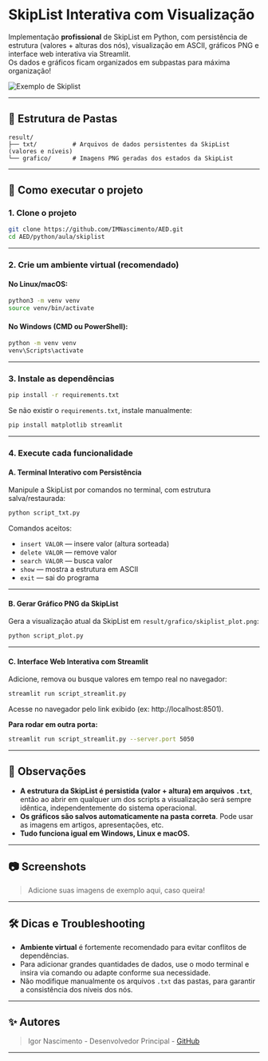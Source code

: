 # SkipList Interativa com Visualização

Implementação **profissional** de SkipList em Python, com persistência de estrutura (valores + alturas dos nós), visualização em ASCII, gráficos PNG e interface web interativa via Streamlit.  
Os dados e gráficos ficam organizados em subpastas para máxima organização!

![Exemplo de Skiplist](https://github.com/user-attachments/assets/4060e128-8115-4d0a-8482-af6860557bba)

---

## 📂 Estrutura de Pastas

```
result/
├── txt/          # Arquivos de dados persistentes da SkipList (valores e níveis)
└── grafico/      # Imagens PNG geradas dos estados da SkipList
```

---

## 🚀 Como executar o projeto

### 1. Clone o projeto

```bash
git clone https://github.com/IMNascimento/AED.git
cd AED/python/aula/skiplist
```

---

### 2. Crie um ambiente virtual (recomendado)

#### **No Linux/macOS:**

```bash
python3 -m venv venv
source venv/bin/activate
```

#### **No Windows (CMD ou PowerShell):**

```bash
python -m venv venv
venv\Scripts\activate
```

---

### 3. Instale as dependências

```bash
pip install -r requirements.txt
```

Se não existir o `requirements.txt`, instale manualmente:

```bash
pip install matplotlib streamlit
```

---

### 4. Execute cada funcionalidade

#### **A. Terminal Interativo com Persistência**

Manipule a SkipList por comandos no terminal, com estrutura salva/restaurada:

```bash
python script_txt.py
```
Comandos aceitos:
- `insert VALOR` — insere valor (altura sorteada)
- `delete VALOR` — remove valor
- `search VALOR` — busca valor
- `show` — mostra a estrutura em ASCII
- `exit` — sai do programa

---

#### **B. Gerar Gráfico PNG da SkipList**

Gera a visualização atual da SkipList em `result/grafico/skiplist_plot.png`:

```bash
python script_plot.py
```

---

#### **C. Interface Web Interativa com Streamlit**

Adicione, remova ou busque valores em tempo real no navegador:

```bash
streamlit run script_streamlit.py
```

Acesse no navegador pelo link exibido (ex: http://localhost:8501).

**Para rodar em outra porta:**
```bash
streamlit run script_streamlit.py --server.port 5050
```

---

## 📑 Observações

- **A estrutura da SkipList é persistida (valor + altura) em arquivos `.txt`**, então ao abrir em qualquer um dos scripts a visualização será sempre idêntica, independentemente do sistema operacional.
- **Os gráficos são salvos automaticamente na pasta correta**. Pode usar as imagens em artigos, apresentações, etc.
- **Tudo funciona igual em Windows, Linux e macOS.**

---

## 📷 Screenshots

> Adicione suas imagens de exemplo aqui, caso queira!

---

## 🛠️ Dicas e Troubleshooting

- **Ambiente virtual** é fortemente recomendado para evitar conflitos de dependências.
- Para adicionar grandes quantidades de dados, use o modo terminal e insira via comando ou adapte conforme sua necessidade.
- Não modifique manualmente os arquivos `.txt` das pastas, para garantir a consistência dos níveis dos nós.

---

## ✨ Autores

> Igor Nascimento - Desenvolvedor Principal - [GitHub](https://github.com/IMNascimento)

---
